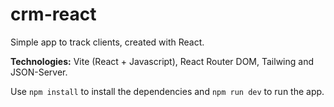 # crm-react
Simple app to track clients, created with React.

**Technologies:** Vite (React + Javascript), React Router DOM, Tailwing and JSON-Server.

Use `npm install` to install the dependencies and `npm run dev` to run the app.
